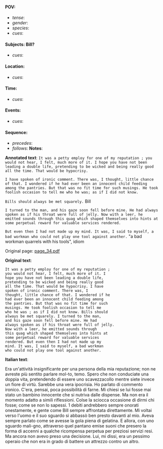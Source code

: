 #### POV: 
  - *tense*:
  - *gender*:
  - *species*:
  - *cues*:
#### Subjects: Bill?
  - *cues*:
#### Location:
  - *cues*:
#### Time:
  - *cues*:
#### Events:
  - *cues*:
#### Sequence:
  - *precedes*: 
  - *follows*:
**Notes**:


**Annotated text**:
`It was a petty employ for one of my reputation ; you would not hear, I felt, much more of it. I hope you have not been leading a double life, pretending to be wicked and being really good all the time. That would be hypocrisy.`

`I have spoken of ironic comment. There was, I thought, little chance of that. I wondered if he had ever been an innocent child feeding among the pantries. But that was no fit time for such musings. He took foolish occasion to tell me who he was; as if I did not know.`

`Bills should always be met squarely.` Bill

`I turned to the man, and his gaze soon fell before mine. He had always spoken as if his throat were full of jelly. Now with a leer, he emitted sounds through this quag which shaped themselves into hints at some perpetual reward for valuable services rendered.`

`But even then I had not made up my mind. It was, I said to myself, a bad workman who could not play one tool against another.`  "a bad workman quarrels with his tools", idiom


Original page:
[page_34.pdf](https://github.com/vigji/cainjb/blob/main/source_material/pages/page_34.pdf)

**Original text**:
```
It was a petty employ for one of my reputation ; 
you would not hear, I felt, much more of it. I 
hope you have not been leading a double life, 
pretending to be wicked and being really good 
all the time. That would be hypocrisy. I have 
spoken of ironic comment. There was, I 
thought, little chance of that. I wondered if he 
had ever been an innocent child feeding among 
the pantries. But that was no fit time for such 
musings. He took foolish occasion to tell me 
who he was ; as if I did not know. Bills should 
always be met squarely. I turned to the man, 
and his gaze soon fell before mine. He had 
always spoken as if his throat were full of jelly. 
Now with a leer, he emitted sounds through 
this quag which shaped themselves into hints at 
some perpetual reward for valuable services 
rendered. But even then I had not made up my 
mind. It was, I said to myself, a bad workman 
who could not play one tool against another. 
```


**Italian text**:

Era un'attività insignificante per una persona della mia reputazione; non ne avreste più sentito parlare mol-to, temo. Spero che non conduciate una doppia vita, pretendendo di essere uno scavezzacollo mentre siete invece un fiore di virtù. Sarebbe una vera ipocrisia. Ho parlato di commento ironico. C'era, pensai, poca possibilità di farne. Mi chiesi se lui fosse mai stato un bambino innocente che si nutriva dalle dispense. Ma non era il momento adatto a simili riflessioni. Colse la sciocca occasione di dirmi chi fosse; come se non lo sapessi. 1 debiti andrebbero sempre onorati onestamente, e gente come Bill sempre affrontata direttamente. Mi voltai verso l'uomo e il suo sguardo si abbassò ben presto davanti al mio. Aveva sempre parlato come se avesse la gola piena di gelatina. E allora, con uno sguardo mali-gno, attraverso quel pantano emise suoni che presero la forma di accenni a qualche ricompensa perpetua per preziosi servizi resi. Ma ancora non avevo preso una decisione. Lui, mi dissi, era un pessimo operaio che non era in grado di battere un attrezzo contro un altro.
